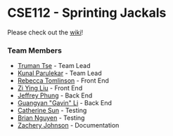 # CSE112 - Sprinting Jackals

Please check out the [wiki](https://github.com/twtse/CSE112-SprintingJackals/wiki)!

### Team Members
* [Truman Tse](https://github.com/twtse) - Team Lead
* [Kunal Parulekar](https://github.com/KunalParulekar) - Team Lead
* [Rebecca Tomlinson](https://github.com/tomlinson-rebecca) - Front End
* [Zi Ying Liu](https://github.com/ziyliu) - Front End
* [Jeffrey Phung](https://github.com/jjphung) - Back End
* [Guangyan "Gavin" Li](https://github.com/gavim) - Back End
* [Catherine Sun](https://github.com/catherinesun31) - Testing
* [Brian Nguyen](https://github.com/btn029) - Testing
* [Zachery Johnson](https://github.com/ZacheryJohnson) - Documentation
